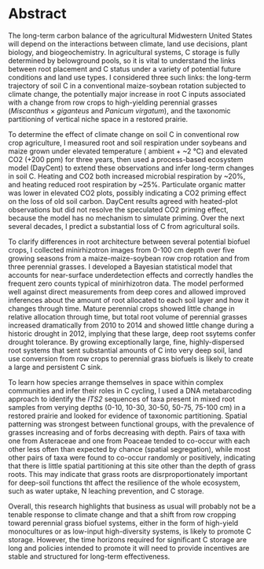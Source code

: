 
# Abstract

The long-term carbon balance of the agricultural Midwestern United States will depend on the interactions between climate, land use decisions, plant biology, and biogeochemistry. In agricultural systems, C storage is fully determined by belowground pools, so it is vital to understand the links between root placement and C status under a variety of potential future conditions and land use types. I considered three such links: the long-term trajectory of soil C in a conventional maize-soybean rotation subjected to climate change, the potentially major increase in root C inputs associated with a change from row crops to high-yielding perennial grasses (*Miscanthus* $\times$ *giganteus* and *Panicum virgatum*), and the taxonomic partitioning of vertical niche space in a restored prairie. 

To determine the effect of climate change on soil C in conventional row crop agriculture, I measured root and soil respiration under soybeans and maize grown under elevated temperature ( ambient + ~2 °C) and elevated CO2 (+200 ppm) for three years, then used a process-based ecosystem model (DayCent) to extend these observations and infer long-term changes in soil C. Heating and CO2 both increased microbial respiration by ~20%, and heating reduced root respiration by ~25%. Particulate organic matter was lower in elevated CO2 plots, possibly indicating a CO2 priming effect on the loss of old soil carbon. DayCent results agreed with heated-plot observations but did not resolve the speculated CO2 priming effect, because the model has no mechanism to simulate priming. Over the next several decades, I predict a substantial loss of C from agricultural soils.

To clarify differences in root architecture between several potential biofuel crops, I collected minirhizotron images from 0-100 cm depth over five growing seasons from a maize-maize-soybean row crop rotation and from three perennial grasses. I developed a Bayesian statistical model that accounts for near-surface underdetection effects and correctly handles the frequent zero counts typical of minirhizotron data. The model performed well against direct measurements from deep cores and allowed improved inferences about the amount of root allocated to each soil layer and how it changes through time. Mature perennial crops showed little change in relative allocation through time, but total root volume of perennial grasses increased dramatically from 2010 to 2014 and showed little change during a historic drought in 2012, implying that these large, deep root ssytems confer drought tolerance. By growing exceptionally large, fine, highly-dispersed root systems that sent substantial amounts of C into very deep soil, land use conversion from row crops to perennial grass biofuels is likely to create a large and persistent C sink.

To learn how species arrange themselves in space within complex communities and infer their roles in C cycling, I used a DNA metabarcoding approach to identify the *ITS2* sequences of taxa present in mixed root samples from verying depths (0-10, 10-30, 30-50, 50-75, 75-100 cm) in a restored prairie and looked for evidence of taxonomic partitioning. Spatial patterning was strongest between functional groups, with the prevalence of grasses increasing and of forbs decreasing with depth. Pairs of taxa with one from Asteraceae and one from Poaceae tended to co-occur with each other less often than expected by chance (spatial segregation), while most other pairs of taxa were found to co-occur randomly or positively, indicating that there is little spatial partitioning at this site other than the depth of grass roots. This may indicate that grass roots are disrproportionately important for deep-soil functions tht affect the resilience of the whole ecosystem, such as water uptake, N leaching prevention, and C storage.

Overall, this research highlights that business as usual will probably not be a tenable response to climate change and that a shift from row cropping toward perennial grass biofuel systems, either in the form of high-yield monocultures or as low-input high-diversity systems, is likely to promote C storage. However, the time horizons required for significant C storage are long and policies intended to promote it will need to provide incentives are stable and structured for long-term effectiveness.

